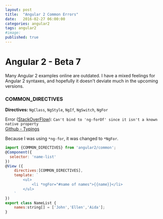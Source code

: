 ```yaml
---
layout: post
title:  "Angular 2 Common Errors"
date:   2016-02-27 06:00:00
categories: angular2
tags: angular2
#image:
published: true
---
```


# Angular 2 - Beta 7 

Many Angular 2 examples online are outdated. I have a mixed feelings for Angular 2 syntaxes, 
and hopefully it doesn't deviate much in the upcoming versions.  

### COMMON_DIRECTIVES 

**Directives:** `NgClass`, `NgStyle`, `NgIf`, `NgSwitch`, `NgFor`

Error ([StackOverFlow](http://stackoverflow.com/questions/34228971/cant-bind-to-ng-forof-since-it-isnt-a-known-native-property)): 
`Can't bind to 'ng-forOf' since it isn't a known native property`  
[Github - Typings](https://github.com/angular/angular/blob/2.0.0-beta.7/modules/angular2/src/common/common_directives.ts#L49-L49)  

Because I was using `*ng-for`, it was changed to `*NgFor`. 

```js
import {COMMON_DIRECTIVES} from 'angular2/common';
@Component({
  selector: 'name-list'
})
@View ({
    directives:[COMMON_DIRECTIVES],
    template: `
        <ul>
            <li *ngFor="#name of names">{{name}}</li>
        </ul>
    `
})
export class NameList {
    names:string[] = ['John','Ellen','Aida'];
}
```
